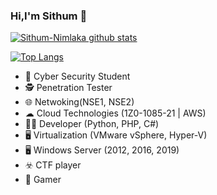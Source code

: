 ### Hi,I'm  Sithum 👋

[![Sithum-Nimlaka github stats](https://github-readme-stats.vercel.app/api?username=Sithum-Nimlaka&show_icons=true&theme=radical)](https://github.com/Sithum-Nimlaka)

[![Top Langs](https://github-readme-stats.vercel.app/api/top-langs/?username=Sithum-Nimlaka&layout=compact&theme=radical)](https://github.com/Sithum-Nimlaka/github-readme-stats)

- 🎩 Cyber Security Student
- 🕵️ Penetration Tester
- 🌐 Netwoking(NSE1, NSE2)
- ☁  Cloud Technologies (1Z0-1085-21 | AWS)
- 👨‍💻 Developer (Python, PHP, C#)
- 🖥  Virtualization (VMware vSphere, Hyper-V)
- 🖥  Windows Server (2012, 2016, 2019) 
- ☣️ CTF player
- 🎲 Gamer
